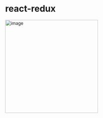 # react-redux
<img width="298" alt="image" src="https://user-images.githubusercontent.com/90621630/226815807-2f6c0c97-921b-4b8e-be8a-e13882fa2dc5.png">
